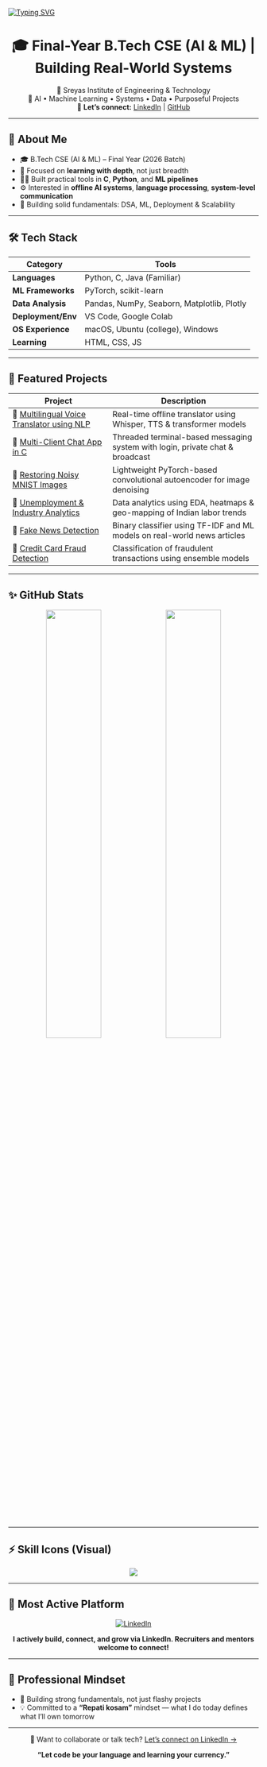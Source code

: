[![Typing SVG](https://readme-typing-svg.herokuapp.com?font=Fira+Code&size=28&duration=4400&color=00A39F&center=true&vCenter=true&width=800&lines=Hey+there!+I'm+Sri+Vighna+Teja+👋;AI%2FML+Explorer+%7C+System+Coder+%7C+Problem+Solver)](https://git.io/typing-svg)

<h1 align="center">🎓 Final-Year B.Tech CSE (AI & ML) | Building Real-World Systems</h1>
<p align="center">
📍 Sreyas Institute of Engineering & Technology<br>
💼 AI • Machine Learning • Systems • Data • Purposeful Projects<br>
🔗 <strong>Let’s connect:</strong> <a href="https://www.linkedin.com/in/sri-vighna-teja/">LinkedIn</a> | <a href="https://github.com/SRIVIGHNATEJA">GitHub</a>
</p>

---

## 📌 About Me

- 🎓 B.Tech CSE (AI & ML) – Final Year (2026 Batch)
- 🧠 Focused on **learning with depth**, not just breadth
- 🧑‍💻 Built practical tools in **C**, **Python**, and **ML pipelines**
- ⚙️ Interested in **offline AI systems**, **language processing**, **system-level communication**
- 🧭 Building solid fundamentals: DSA, ML, Deployment & Scalability

---

## 🛠️ Tech Stack

| Category       | Tools |
|---------------|-------|
| **Languages**         | Python, C, Java (Familiar) |
| **ML Frameworks**     | PyTorch, scikit-learn |
| **Data Analysis**     | Pandas, NumPy, Seaborn, Matplotlib, Plotly |
| **Deployment/Env**    | VS Code, Google Colab |
| **OS Experience**     | macOS, Ubuntu (college), Windows |
| **Learning**          | HTML, CSS, JS |

---

## 🧠 Featured Projects

| Project | Description |
|--------|-------------|
| 🔗 [Multilingual Voice Translator using NLP](https://github.com/SRIVIGHNATEJA/AI-BASED-MULTILINGUAL-VOICE-TRANSLATOR-USING-NLP) | Real-time offline translator using Whisper, TTS & transformer models |
| 🔗 [Multi-Client Chat App in C](https://github.com/SRIVIGHNATEJA/MULTI-CLIENT-CHAT-APPLICATION) | Threaded terminal-based messaging system with login, private chat & broadcast |
| 🔗 [Restoring Noisy MNIST Images](https://github.com/SRIVIGHNATEJA/Restoring-Noisy-MNIST-Images-Using-Auto-Encoders) | Lightweight PyTorch-based convolutional autoencoder for image denoising |
| 🔗 [Unemployment & Industry Analytics](https://github.com/SRIVIGHNATEJA/UNEMPLOYMENT-AND-INDUSTRY-ANALYSIS-USING-DATA-ANALYTICS) | Data analytics using EDA, heatmaps & geo-mapping of Indian labor trends |
| 🔗 [Fake News Detection](https://github.com/SRIVIGHNATEJA/FAKE-NEWS-DETECTION-SYSTEM-USING-ML) | Binary classifier using TF-IDF and ML models on real-world news articles |
| 🔗 [Credit Card Fraud Detection](https://github.com/SRIVIGHNATEJA/CREDIT-CARD-FRAUD-DETECTION-USING-ML) | Classification of fraudulent transactions using ensemble models |

---

## ✨ GitHub Stats

<p align="center">
  <img src="https://github-readme-stats.vercel.app/api?username=SRIVIGHNATEJA&show_icons=true&theme=tokyonight&hide_border=true&rank_icon=percentile" width="47%"/>
  <img src="https://github-readme-stats.vercel.app/api/top-langs/?username=SRIVIGHNATEJA&layout=compact&theme=tokyonight&hide_border=true" width="47%"/>
</p>

---

## ⚡ Skill Icons (Visual)

<p align="center">
  <a href="https://skillicons.dev">
    <img src="https://skillicons.dev/icons?i=python,c,vscode,github,git,linux,tensorflow,pytorch,html,css,js,mysql,anaconda" />
  </a>
</p>

---

## 🔗 Most Active Platform

<p align="center">
    <a href="https://www.linkedin.com/in/sri-vighna-teja/">
        <img src="https://img.shields.io/badge/LinkedIn-Sri%20Vighna%20Teja-0077B5?style=for-the-badge&logo=linkedin&logoColor=white" alt="LinkedIn"/>
    </a>
</p>
<p align="center"><strong>I actively build, connect, and grow via LinkedIn. Recruiters and mentors welcome to connect!</strong></p>

---

## 📌 Professional Mindset
- 🧱 Building strong fundamentals, not just flashy projects
- 💡 Committed to a **“Repati kosam”** mindset — what I do today defines what I’ll own tomorrow

---

<p align="center">💬 Want to collaborate or talk tech? <a href="https://www.linkedin.com/in/sri-vighna-teja/">Let’s connect on LinkedIn →</a></p>
<p align="center"><b>“Let code be your language and learning your currency.”</b></p> 
